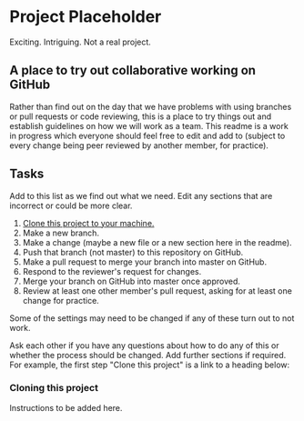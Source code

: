 # Project Placeholder

Exciting. Intriguing. Not a real project.

## A place to try out collaborative working on GitHub

Rather than find out on the day that we have problems with using branches or pull requests or code reviewing, this is a place to try things out and establish guidelines on how we will work as a team. This readme is a work in progress which everyone should feel free to edit and add to (subject to every change being peer reviewed by another member, for practice).

## Tasks

Add to this list as we find out what we need. Edit any sections that are incorrect or could be more clear.

1. [Clone this project to your machine.](https://github.com/project-placeholder/project-placeholder#cloning-this-project)
1. Make a new branch.
1. Make a change (maybe a new file or a new section here in the readme).
1. Push that branch (not master) to this repository on GitHub.
1. Make a pull request to merge your branch into master on GitHub.
1. Respond to the reviewer's request for changes.
1. Merge your branch on GitHub into master once approved.
1. Review at least one other member's pull request, asking for at least one change for practice.

Some of the settings may need to be changed if any of these turn out to not work.

Ask each other if you have any questions about how to do any of this or whether the process should be changed. Add further sections if required. For example, the first step "Clone this project" is a link to a heading below:

### Cloning this project

Instructions to be added here.
